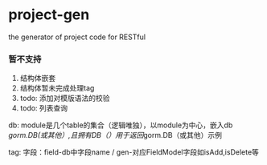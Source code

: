 # project-gen
the generator of project code for RESTful

### 暂不支持
1. 结构体嵌套
2. 结构体暂未完成处理tag
3. todo: 添加对模版语法的校验
4. todo: 列表查询

db: module是几个table的集合（逻辑唯独），以module为中心，嵌入db *gorm.DB(或其他）,且拥有DB（）用于返回*gorm.DB（或其他）示例

tag: 字段：field-db中字段name / gen-对应FieldModel字段如isAdd,isDelete等